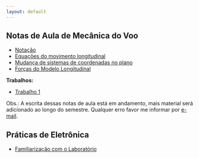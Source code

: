 ```yaml
---
layout: default
---
```



Notas de Aula de Mecânica do Voo
--------------------------------

*  [Notação](mecvoo/notacao)
*  [Equações do movimento longitudinal](mecvoo/long-eqmov)
*  [Mudança de sistemas de coordenadas no plano](mecvoo/rot-long)
*  [Forças do Modelo Longitudinal](mecvoo/forcas-long)

**Trabalhos:**

* [Trabalho 1](mecvoo/trabalho1)

Obs.: A escrita dessas notas de aula está em andamento, mais material será
adicionado ao longo do semestre. Qualquer erro favor me informar por [e-mail].



Práticas de Eletrônica
----------------------

*  [Familiarização com o Laboratório](eletronica/pratica1)

[e-mail]: mailto:dimasad@ufmg.br
